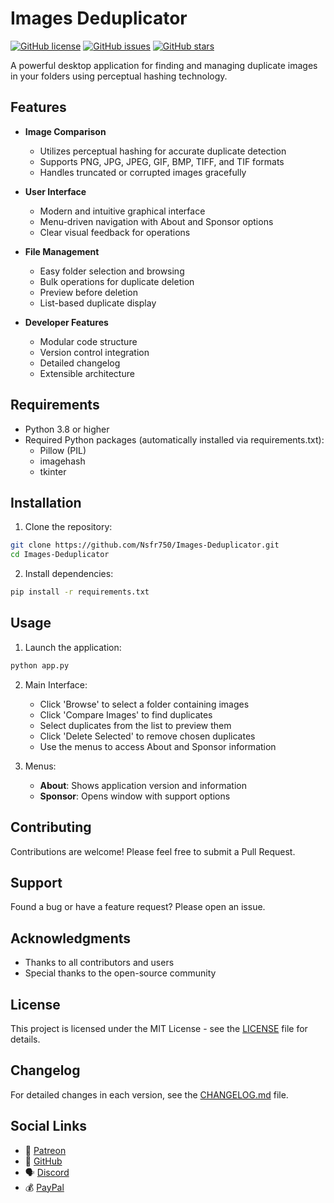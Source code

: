 # Images Deduplicator

[![GitHub license](https://img.shields.io/github/license/Nsfr750/Images-Deduplicator)](https://github.com/Nsfr750/Images-Deduplicator/blob/master/LICENSE)
[![GitHub issues](https://img.shields.io/github/issues/Nsfr750/Images-Deduplicator)](https://github.com/Nsfr750/Images-Deduplicator/issues)
[![GitHub stars](https://img.shields.io/github/stars/Nsfr750/Images-Deduplicator)](https://github.com/Nsfr750/Images-Deduplicator/stargazers)

A powerful desktop application for finding and managing duplicate images in your folders using perceptual hashing technology.

## Features

- **Image Comparison**
  - Utilizes perceptual hashing for accurate duplicate detection
  - Supports PNG, JPG, JPEG, GIF, BMP, TIFF, and TIF formats
  - Handles truncated or corrupted images gracefully

- **User Interface**
  - Modern and intuitive graphical interface
  - Menu-driven navigation with About and Sponsor options
  - Clear visual feedback for operations

- **File Management**
  - Easy folder selection and browsing
  - Bulk operations for duplicate deletion
  - Preview before deletion
  - List-based duplicate display

- **Developer Features**
  - Modular code structure
  - Version control integration
  - Detailed changelog
  - Extensible architecture

## Requirements

- Python 3.8 or higher
- Required Python packages (automatically installed via requirements.txt):
  - Pillow (PIL)
  - imagehash
  - tkinter

## Installation

1. Clone the repository:
```bash
git clone https://github.com/Nsfr750/Images-Deduplicator.git
cd Images-Deduplicator
```

2. Install dependencies:
```bash
pip install -r requirements.txt
```

## Usage

1. Launch the application:
```bash
python app.py
```

2. Main Interface:
   - Click 'Browse' to select a folder containing images
   - Click 'Compare Images' to find duplicates
   - Select duplicates from the list to preview them
   - Click 'Delete Selected' to remove chosen duplicates
   - Use the menus to access About and Sponsor information

3. Menus:
   - **About**: Shows application version and information
   - **Sponsor**: Opens window with support options

## Contributing

Contributions are welcome! Please feel free to submit a Pull Request.

## Support

Found a bug or have a feature request? Please open an issue.

## Acknowledgments

- Thanks to all contributors and users
- Special thanks to the open-source community

## License

This project is licensed under the MIT License - see the [LICENSE](LICENSE) file for details.

## Changelog

For detailed changes in each version, see the [CHANGELOG.md](CHANGELOG.md) file.

## Social Links

- 🎯 [Patreon](https://www.patreon.com/Nsfr750)
- 🐙 [GitHub](https://github.com/Nsfr750)
- 🗣️ [Discord](https://discord.gg/q5Pcgrju)
- 💰 [PayPal](https://paypal.me/3dmega)
